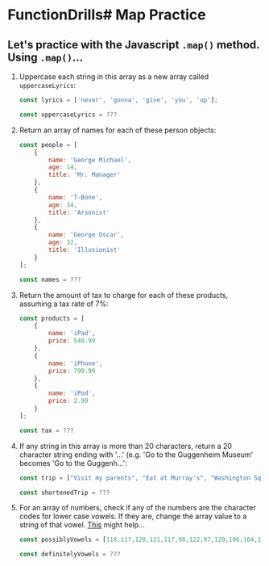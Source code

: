 # FunctionDrills# Map Practice

## Let's practice with the Javascript `.map()` method. Using `.map()`...

1.  Uppercase each string in this array as a new array called `uppercaseLyrics`: 
	
	```javascript
	const lyrics = ['never', 'gonna', 'give', 'you', 'up'];

	const uppercaseLyrics = ???
	```
	
2.  Return an array of names for each of these person objects: 

	```javascript
	const people = [
		{
			name: 'George Michael',
			age: 14,
			title: 'Mr. Manager'
		},
		{
			name: 'T-Bone',
			age: 34,
			title: 'Arsonist'
		},
		{
			name: 'George Oscar',
			age: 32,
			title: 'Illusionist'
		}
	];

	const names = ???
	```
	
3.  Return the amount of tax to charge for each of these products, assuming a tax rate of 7%: 
	
	```javascript
	const products = [
		{
			name: 'iPad',
			price: 549.99
		},
		{
			name: 'iPhone',
			price: 799.99
		},
		{
			name: 'iPod',
			price: 2.99
		}
	];

	const tax = ???
	```	
	
4. If any string in this array is more than 20 characters, return a 20 character string ending with '...' (e.g. 'Go to the Guggenheim Museum' becomes 'Go to the Guggenh...': 
	
	```javascript
	const trip = ["Visit my parents", "Eat at Murray's", "Washington Square Park", "Take the Staten Island Ferry", "Whitney Museum"];
	
	const shortenedTrip = ???

	```
	
5. For an array of numbers, check if any of the numbers are the character codes for lower case vowels. If they are, change the array value to a string of that vowel. [This](https://developer.mozilla.org/en-US/docs/Web/JavaScript/Reference/Global_Objects/String/fromCharCode) might help...

	```javascript
	const possiblyVowels = [118,117,120,121,117,98,122,97,120,106,104,116,113,114,113,120,106];
	
	const definitelyVowels = ???
	```

	
	
